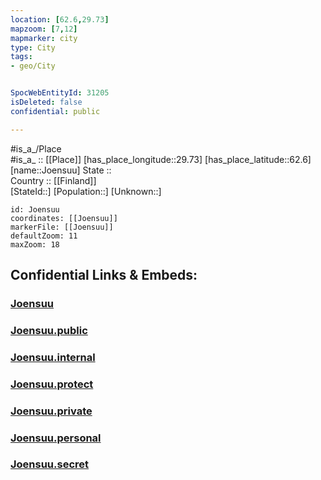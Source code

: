 ```yaml
---
location: [62.6,29.73] 
mapzoom: [7,12] 
mapmarker: city 
type: City
tags:
- geo/City


SpocWebEntityId: 31205
isDeleted: false
confidential: public

---
```

#is_a_/Place  
#is_a_ :: [[Place]] 
[has_place_longitude::29.73] 
[has_place_latitude::62.6] 
[name::Joensuu] 
State ::  
Country :: [[Finland]]  
[StateId::] 
[Population::] 
[Unknown::] 


```leaflet
id: Joensuu
coordinates: [[Joensuu]] 
markerFile: [[Joensuu]] 
defaultZoom: 11 
maxZoom: 18
```


## Confidential Links & Embeds: 

### [Joensuu](/_Standards/Earth/Continent/Europe/Europe~North/Finland/Provinces~Finland/Eastern_Finland/counties~Eastern_Finland/Karelia~North/City/Joensuu.md) 

### [Joensuu.public](/_public/Earth/Continent/Europe/Europe~North/Finland/Provinces~Finland/Eastern_Finland/counties~Eastern_Finland/Karelia~North/City/Joensuu.public.md) 

### [Joensuu.internal](/_internal/Earth/Continent/Europe/Europe~North/Finland/Provinces~Finland/Eastern_Finland/counties~Eastern_Finland/Karelia~North/City/Joensuu.internal.md) 

### [Joensuu.protect](/_protect/Earth/Continent/Europe/Europe~North/Finland/Provinces~Finland/Eastern_Finland/counties~Eastern_Finland/Karelia~North/City/Joensuu.protect.md) 

### [Joensuu.private](/_private/Earth/Continent/Europe/Europe~North/Finland/Provinces~Finland/Eastern_Finland/counties~Eastern_Finland/Karelia~North/City/Joensuu.private.md) 

### [Joensuu.personal](/_personal/Earth/Continent/Europe/Europe~North/Finland/Provinces~Finland/Eastern_Finland/counties~Eastern_Finland/Karelia~North/City/Joensuu.personal.md) 

### [Joensuu.secret](/_secret/Earth/Continent/Europe/Europe~North/Finland/Provinces~Finland/Eastern_Finland/counties~Eastern_Finland/Karelia~North/City/Joensuu.secret.md)

